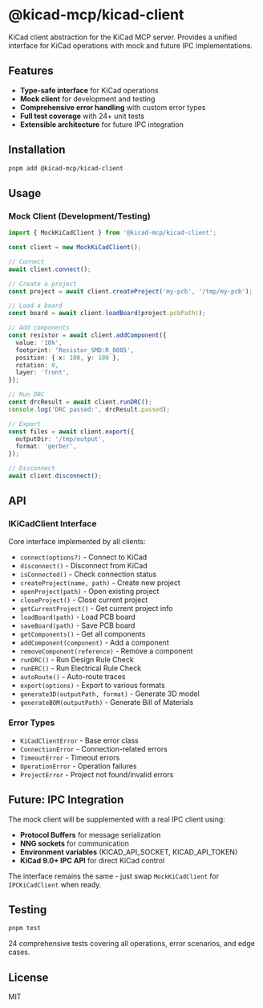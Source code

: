 # @kicad-mcp/kicad-client

KiCad client abstraction for the KiCad MCP server. Provides a unified interface for KiCad operations with mock and future IPC implementations.

## Features

- **Type-safe interface** for KiCad operations
- **Mock client** for development and testing
- **Comprehensive error handling** with custom error types
- **Full test coverage** with 24+ unit tests
- **Extensible architecture** for future IPC integration

## Installation

```bash
pnpm add @kicad-mcp/kicad-client
```

## Usage

### Mock Client (Development/Testing)

```typescript
import { MockKiCadClient } from '@kicad-mcp/kicad-client';

const client = new MockKiCadClient();

// Connect
await client.connect();

// Create a project
const project = await client.createProject('my-pcb', '/tmp/my-pcb');

// Load a board
const board = await client.loadBoard(project.pcbPath!);

// Add components
const resistor = await client.addComponent({
  value: '10k',
  footprint: 'Resistor_SMD:R_0805',
  position: { x: 100, y: 100 },
  rotation: 0,
  layer: 'front',
});

// Run DRC
const drcResult = await client.runDRC();
console.log('DRC passed:', drcResult.passed);

// Export
const files = await client.export({
  outputDir: '/tmp/output',
  format: 'gerber',
});

// Disconnect
await client.disconnect();
```

## API

### IKiCadClient Interface

Core interface implemented by all clients:

- `connect(options?)` - Connect to KiCad
- `disconnect()` - Disconnect from KiCad
- `isConnected()` - Check connection status
- `createProject(name, path)` - Create new project
- `openProject(path)` - Open existing project
- `closeProject()` - Close current project
- `getCurrentProject()` - Get current project info
- `loadBoard(path)` - Load PCB board
- `saveBoard(path)` - Save PCB board
- `getComponents()` - Get all components
- `addComponent(component)` - Add a component
- `removeComponent(reference)` - Remove a component
- `runDRC()` - Run Design Rule Check
- `runERC()` - Run Electrical Rule Check
- `autoRoute()` - Auto-route traces
- `export(options)` - Export to various formats
- `generate3D(outputPath, format)` - Generate 3D model
- `generateBOM(outputPath)` - Generate Bill of Materials

### Error Types

- `KiCadClientError` - Base error class
- `ConnectionError` - Connection-related errors
- `TimeoutError` - Timeout errors
- `OperationError` - Operation failures
- `ProjectError` - Project not found/invalid errors

## Future: IPC Integration

The mock client will be supplemented with a real IPC client using:

- **Protocol Buffers** for message serialization
- **NNG sockets** for communication
- **Environment variables** (KICAD_API_SOCKET, KICAD_API_TOKEN)
- **KiCad 9.0+ IPC API** for direct KiCad control

The interface remains the same - just swap `MockKiCadClient` for `IPCKiCadClient` when ready.

## Testing

```bash
pnpm test
```

24 comprehensive tests covering all operations, error scenarios, and edge cases.

## License

MIT
